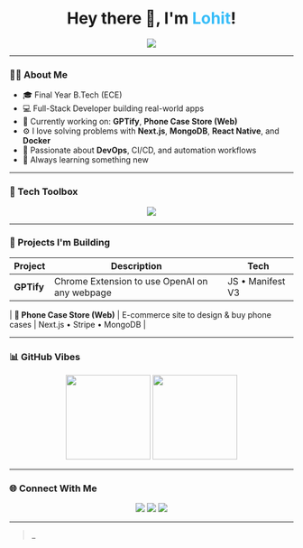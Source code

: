 <h1 align="center">Hey there 👋, I'm <span style="color:#38BDF8;">Lohit</span>!</h1>
<p align="center">
  <img src="https://readme-typing-svg.herokuapp.com?font=Fira+Code&size=12&pause=1000&color=38BDF8&center=true&vCenter=true&width=440&lines=Full-Stack+Developer;MERN+Stack+%7C+TypeScript+%7C+React+Native;Open+Source+%E2%9D%A4%EF%B8%8F;Devops;Always+learning+something+new..." />
</p>

---

### 🧑‍💻 About Me
- 🎓 Final Year B.Tech (ECE)
- 💻 Full-Stack Developer building real-world apps
- 🔭 Currently working on: **GPTify**, **Phone Case Store (Web)**
- ⚙️ I love solving problems with **Next.js**, **MongoDB**, **React Native**, and **Docker**
- 🧠 Passionate about **DevOps**, CI/CD, and automation workflows
- 🌱 Always learning something new 

---

### 🧰 Tech Toolbox
<p align="center">
  <img src="https://skillicons.dev/icons?i=nextjs,react,nodejs,typescript,tailwind,js,mongodb,express,figma,vercel,docker,linux,git,github" />
</p>

---

### 🚀 Projects I'm Building

| Project | Description | Tech |
|--------|-------------|------|
| **GPTify** | Chrome Extension to use OpenAI on any webpage | JS • Manifest V3 |

| **🛒 Phone Case Store (Web)** | E-commerce site to design & buy phone cases | Next.js • Stripe • MongoDB |


---

### 📊 GitHub Vibes
<p align="center">
  <img src="https://github-readme-stats.vercel.app/api?username=Undefeated22&show_icons=true&theme=tokyonight&hide_border=true" height="150"/>
  <img src="https://github-readme-stats.vercel.app/api/top-langs/?username=Undefeated22&layout=compact&theme=tokyonight&hide_border=true" height="150"/>
</p>

---

### 🌐 Connect With Me
<p align="center">
  <a href="mailto:lohit.yourmail@example.com"><img src="https://img.shields.io/badge/-Email-38BDF8?style=flat-square&logo=gmail&logoColor=white" /></a>
  <a href="https://linkedin.com/in/yourusername"><img src="https://img.shields.io/badge/-LinkedIn-0A66C2?style=flat-square&logo=linkedin&logoColor=white" /></a>
  <a href="https://yourportfolio.com"><img src="https://img.shields.io/badge/-Portfolio-101010?style=flat-square&logo=vercel&logoColor=white" /></a>
</p>

---

>_

